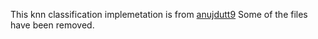 This knn classification implemetation is from [anujdutt9](https://github.com/anujdutt9/Handwritten-Digit-Recognition-using-Deep-Learning)
Some of the files have been removed.